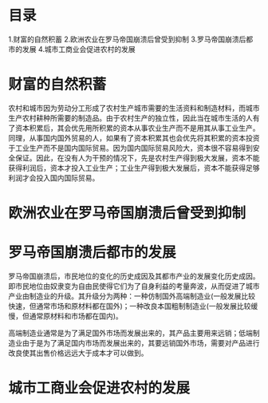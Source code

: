 # 目录
1.财富的自然积蓄
2.欧洲农业在罗马帝国崩溃后曾受到抑制
3.罗马帝国崩溃后都市的发展
4.城市工商业会促进农村的发展

# 财富的自然积蓄
农村和城市因为劳动分工形成了农村生产城市需要的生活资料和制造材料，而城市生产农村耕种所需要的制造品。由于农村生产的独立性，因此当在城市生活的人有了资本积累后，其会优先用所积累的资本从事农业生产而不是用其从事工业生产。同理，从事国内国外贸易的人，如果有了资本积累其也会优先将其积累的资本投资于工业生产而不是国内国际贸易。因为国内国际贸易风险大，资本很不容易得到安全保证。因此，在没有人为干预的情况下，先是农村生产得到极大发展，资本不能获得利润后，资本才投入工业生产；工业生产得到极大发展后，资本不能获得足够利润才会投入国内国际贸易。


# 欧洲农业在罗马帝国崩溃后曾受到抑制

# 罗马帝国崩溃后都市的发展
罗马帝国崩溃后，市民地位的变化的历史成因及其都市产业的发展变化历史成因。即市民地位由奴隶变为自由民使得它们为了自身利益的考量奔波，从而促进了城市产业由制造业的升级。其升级分为两种：一种仿制国外高端制造业(一般发展比较快速，但通常市场和原材料都在国外)；一种改良本国粗制制造业(一般发展比较缓慢，但通常原材料和市场都在国内)。

高端制造业通常是为了满足国外市场而发展出来的，其产品主要用来远销；低端制造业由于是为了满足国内市场而发展出来的，其要远销国外市场，需要对产品进行改良使其出售价格远远大于成本才可以做到。

# 城市工商业会促进农村的发展
